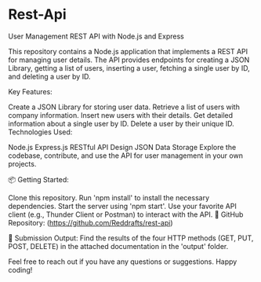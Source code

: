 # Rest-Api
User Management REST API with Node.js and Express

This repository contains a Node.js application that implements a REST API for managing user details. The API provides endpoints for creating a JSON Library, getting a list of users, inserting a user, fetching a single user by ID, and deleting a user by ID.

Key Features:

Create a JSON Library for storing user data.
Retrieve a list of users with company information.
Insert new users with their details.
Get detailed information about a single user by ID.
Delete a user by their unique ID.
Technologies Used:

Node.js
Express.js
RESTful API Design
JSON Data Storage
Explore the codebase, contribute, and use the API for user management in your own projects.

📦 Getting Started:

Clone this repository.
Run 'npm install' to install the necessary dependencies.
Start the server using 'npm start'.
Use your favorite API client (e.g., Thunder Client or Postman) to interact with the API.
🔗 GitHub Repository: (https://github.com/Reddrafts/rest-api)

📝 Submission Output:
Find the results of the four HTTP methods (GET, PUT, POST, DELETE) in the attached documentation in the 'output' folder.

Feel free to reach out if you have any questions or suggestions. Happy coding!
